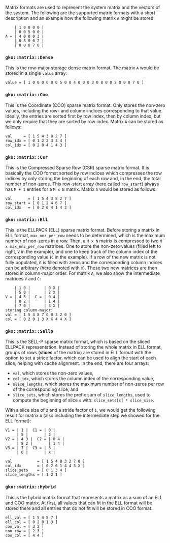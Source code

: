 Matrix formats are used to represent the system matrix and the vectors of the system. The following are the supported matrix formats with a short description and an example how the following matrix `A` might be stored:
```
    | 1 0 0 0 0 |
    | 0 0 5 0 0 |
A = | 4 0 0 0 3 |
    | 0 8 0 0 2 |
    | 0 0 0 7 0 |
```
### `gko::matrix::Dense`
This is the row-major storage dense matrix format. The matrix `A` would be stored in a single `value` array:
```
value = [ 1 0 0 0 0 0 0 5 0 0 4 0 0 0 3 0 8 0 0 2 0 0 0 7 0 ]
```
### `gko::matrix::Coo`
This is the Coordinate (COO) sparse matrix format.
Only stores the non-zero values, including the row- and column-indices corresponding to that value. Ideally, the entries are sorted first by row index, then by column index, but we only require that they are sorted by row index. Matrix `A` can be stored as follows:
```
val     = [ 1 5 4 3 8 2 7 ]
row_idx = [ 0 1 2 2 3 3 4 ]
col_idx = [ 0 2 0 4 1 4 3 ]
```
### `gko::matrix::Csr`
This is the Compressed Sparse Row (CSR) sparse matrix format.
It is basically the COO format sorted by row indices which compresses the row indices by only storing the beginning of each row and, in the end, the total number of non-zeros. This row-start array (here called `row_start`) always has `M + 1` entries for a `M x N` matrix. Matrix `A` would be stored as follows:
```
val       = [ 1 5 4 3 8 2 7 ]
row_start = [ 0 1 2 4 6 7 ]
col_idx   = [ 0 2 0 4 1 4 3 ]
```
### `gko::matrix::Ell`
This is the ELLPACK (ELL) sparse matrix format.
Before storing a matrix in ELL format, `max_nnz_per_row` needs to be determined, which is the maximum number of non-zeros in a row. Then, a `M x N` matrix is compressed to two `M x max_nnz_per_row` matrices. One to store the non-zero values (filled left to right, `V` in the example), and one to keep track of the column index of the corresponding value (`C` in the example). If a row of the new matrix is not fully populated, it is filled with zeros and the corresponding column indices can be arbitrary (here denoted with `X`). These two new matrices are then stored in column-major order. For matrix `A`, we also show the intermediate matrices `V` and `C`:
```
    | 1 0 |      | 0 X |
    | 5 0 |      | 2 X |
V = | 4 3 |  C = | 0 4 |
    | 8 2 |      | 1 4 |
    | 7 0 |      | 3 X |
storing column-major:
val = [ 1 5 4 8 7 0 0 3 2 0 ]
col = [ 0 2 0 1 3 X X 4 4 X ]
```
### `gko::matrix::Sellp`
This is the SELL-P sparse matrix format, which is based on the sliced ELLPACK representation.
Instead of storing the whole matrix in ELL format, groups of rows (__slices__ of the matrix) are stored in ELL format with the option to set a strice factor, which can be used to align the start of each slice, helping with cache alignment.
In the end, there are four arrays:
* `val`, which stores the non-zero values,
* `col_idx`, which stores the column index of the corresponding value,
* `slice_lengths`, which stores the maximum number of non-zeros per row of the corresponding slice, and
* `slice_sets`, which stores the prefix sum of `slice_lengths`, used to compute the beginning of slice `s` with: `slice_sets[s] * slice_size`. 
  
With a slice size of `2` and a stride factor of `1`, we would get the following result for matrix `A` (also including the intermediate step we showed for the ELL format):
```
V1 = | 1 |  C1 = | 0 |
     | 5 |       | 2 |
V2 = | 4 3 |  C2 = | 0 4 |
     | 8 2 |       | 1 4 |
V3 = | 7 |  C3 = | 3 |
     | 0 |       | X |

val           = [ 1 5 4 8 3 2 7 0 ]
col_idx       = [ 0 2 0 1 4 4 3 X ]
slice_sets    = [ 0 1 3 4 ]
slice_lengths = [ 1 2 1 ]
```
### `gko::matrix::Hybrid`
This is the hybrid matrix format that represents a matrix as a sum of an ELL and COO matrix.
 At first, all values that can fit in the ELL format will be stored there and all entries that do not fit will be stored in COO format.
```
ell_val = [ 1 5 4 8 7 ]
ell_col = [ 0 2 0 1 3 ]
coo_val = [ 3 2 ]
coo_row = [ 2 3 ]
coo_col = [ 4 4 ]
```
